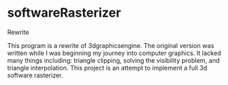 # softwareRasterizer
 Rewrite

This program is a rewrite of 3dgraphicsengine. The original version was written while I was beginning my journey into computer graphics. It lacked many things including: triangle clipping, solving the visibility problem, and triangle interpolation. This project is an attempt to implement a full 3d software rasterizer.
